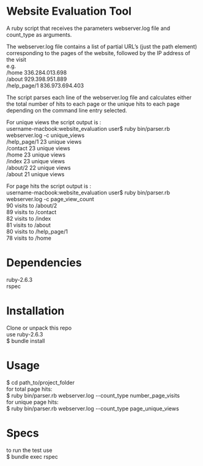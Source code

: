 # Website Evaluation Tool
A ruby script that receives the parameters webserver.log file and count_type as arguments.</br>

The webserver.log file contains a list of partial URL’s (just the path element) corresponding to the pages of the website, followed by the IP address of the visit</br>
e.g.</br>
/home 336.284.013.698</br>
/about 929.398.951.889</br>
/help_page/1 836.973.694.403</br>

The script parses each line of the webserver.log file and calculates either the total number of hits to each page or the unique hits to each page depending on the command line entry selected.</br>

For unique views the script output is :</br>
username-macbook:website_evaluation user$ ruby bin/parser.rb webserver.log -c unique_views</br>
/help_page/1 23 unique views</br>
/contact 23 unique views</br>
/home 23 unique views</br>
/index 23 unique views</br>
/about/2 22 unique views</br>
/about 21 unique views</br>

For page hits the script output is :</br>
username-macbook:website_evaluation user$ ruby bin/parser.rb webserver.log -c page_view_count</br>
90 visits to /about/2</br>
89 visits to /contact</br>
82 visits to /index</br>
81 visits to /about</br>
80 visits to /help_page/1</br>
78 visits to /home</br>

# Dependencies
ruby-2.6.3</br>
rspec</br>

# Installation
Clone or unpack this repo</br>
use ruby-2.6.3</br>
$ bundle install</br>

# Usage
$ cd path_to/project_folder</br>
for total page hits:</br>
$ ruby bin/parser.rb webserver.log --count_type number_page_visits</br>
for unique page hits:</br>
$ ruby bin/parser.rb webserver.log --count_type page_unique_views</br>

# Specs
to run the test use</br>
$ bundle exec rspec</br>


